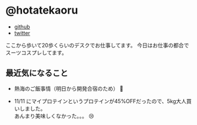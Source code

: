 # @hotatekaoru

* [github](https://github.com/hotatekaoru)
* [twitter](https://twitter.com/purunkaoru)

ここから歩いて20歩くらいのデスクでお仕事してます。
今日はお仕事の都合でスーツコスプレしてます。

## 最近気になること

* 熱海のご飯事情（明日から開発合宿のため） :ramen:

* 11/11 にマイプロテインというプロテインが45%OFFだったので、5kg大人買いしました。  
  あんまり美味しくなかった。。。 :cry:
